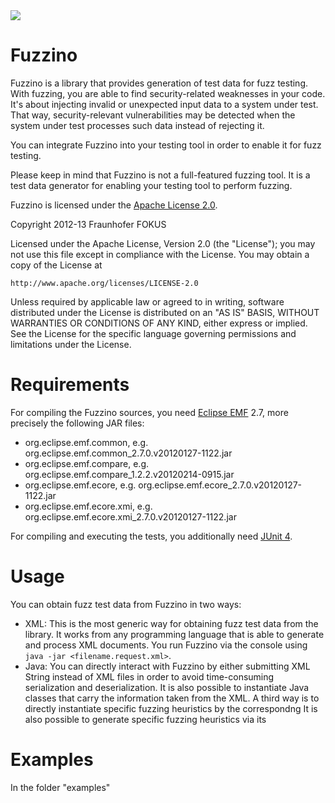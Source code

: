 <img src="https://github.com/fraunhoferfokus/Fuzzino/blob/master/fuzzino.jpg?raw=true">

Fuzzino
=======

Fuzzino is a library that provides generation of test data for fuzz testing. With fuzzing, you are able to find security-related weaknesses in your code. It's about injecting invalid or unexpected input data to a system under test. That way, security-relevant vulnerabilities may be detected when the system under test processes such data instead of rejecting it.

You can integrate Fuzzino into your testing tool in order to enable it for fuzz testing.

Please keep in mind that Fuzzino is not a full-featured fuzzing tool. It is a test data generator for enabling your testing tool to perform fuzzing.

Fuzzino is licensed under the [Apache License 2.0](http://www.apache.org/licenses/LICENSE-2.0).

Copyright 2012-13 Fraunhofer FOKUS

Licensed under the Apache License, Version 2.0 (the "License"); you may not use this file except in compliance with the License. You may obtain a copy of the License at

    http://www.apache.org/licenses/LICENSE-2.0

Unless required by applicable law or agreed to in writing, software distributed under the License is distributed on an "AS IS" BASIS, WITHOUT WARRANTIES OR CONDITIONS OF ANY KIND, either express or implied. See the License for the specific language governing permissions and limitations under the License.


Requirements
============

For compiling the Fuzzino sources, you need [Eclipse EMF](http://www.eclipse.org/modeling/emf/) 2.7, more precisely the following JAR files:

* org.eclipse.emf.common, e.g. org.eclipse.emf.common_2.7.0.v20120127-1122.jar
* org.eclipse.emf.compare, e.g. org.eclipse.emf.compare_1.2.2.v20120214-0915.jar
* org.eclipse.emf.ecore, e.g. org.eclipse.emf.ecore_2.7.0.v20120127-1122.jar
* org.eclipse.emf.ecore.xmi, e.g. org.eclipse.emf.ecore.xmi_2.7.0.v20120127-1122.jar

For compiling and executing the tests, you additionally need [JUnit 4](http://junit.org/).


Usage
=====

You can obtain fuzz test data from Fuzzino in two ways:

* XML: This is the most generic way for obtaining fuzz test data from the library. It works from any programming language that is able to generate and process XML documents. You run Fuzzino via the console using `java -jar <filename.request.xml>`.
* Java: You can directly interact with Fuzzino by either submitting XML String instead of XML files in order to avoid time-consuming serialization and deserialization. It is also possible to instantiate Java classes that carry the information taken from the XML. A third way is to directly instantiate specific fuzzing heuristics by the correspondng
It is also possible to generate specific fuzzing heuristics via its 

Examples
========

In the folder "examples"
